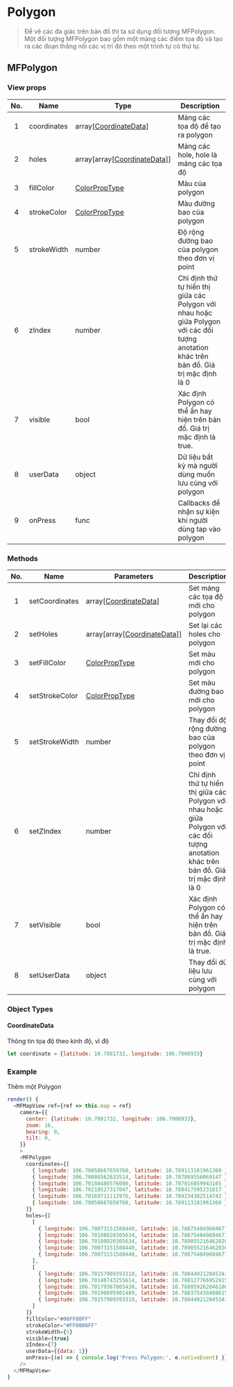 # Polygon

> Để vẽ các đa giác trên bản đồ thì ta sử dụng đối tượng MFPolygon.  
> Một đối tượng MFPolygon bao gồm một mảng các điểm tọa độ và tạo ra các đoạn thẳng nối các vị trí đó theo một trình tự có thứ tự.


## MFPolygon

### View props

| No. | Name        | Type                                                 | Description                                                                                                                              |
|:---:|-------------|------------------------------------------------------|------------------------------------------------------------------------------------------------------------------------------------------|
|  1  | coordinates | array[[CoordinateData](#CoordinateData)]             | Mảng các tọa độ để tạo ra polygon                                                                                                        |
|  2  | holes       | array[array[[CoordinateData](#CoordinateData)]]      | Mảng các hole, hole là mảng các tọa độ                                                                                                   |
|  3  | fillColor   | [ColorPropType](https://reactnative.dev/docs/colors) | Màu của polygon                                                                                                                          |
| 4   | strokeColor | [ColorPropType](https://reactnative.dev/docs/colors) | Màu đường bao của polygon                                                                                                                |
| 5   | strokeWidth | number                                               | Độ rộng đường bao của polygon theo đơn vị point                                                                                          |
| 6   | zIndex      | number                                               | Chỉ định thứ tự hiển thị giữa các Polygon với nhau hoặc giữa Polygon với các đối tượng anotation khác trên bản đồ. Giá trị mặc định là 0 |
| 7   | visible     | bool                                                 | Xác định Polygon có thể ẩn hay hiện trên bản đồ. Giá trị mặc định là true.                                                               |
| 8   | userData    | object                                               | Dữ liệu bất kỳ mà người dùng muốn lưu cùng với polygon                                                                                   |
| 9   | onPress     | func                                                 | Callbacks để nhận sự kiện khi người dùng tap vào polygon                                                                                 |

### Methods

| No. | Name           | Parameters                                           | Description                                                                                                                              |
|:---:|----------------|------------------------------------------------------|------------------------------------------------------------------------------------------------------------------------------------------|
|  1  | setCoordinates | array[[CoordinateData](#CoordinateData)]             | Set mảng các tọa độ mới cho polygon                                                                                                      |
|  2  | setHoles       | array[array[[CoordinateData](#CoordinateData)]]      | Set lại các holes cho polygon                                                                                                            |
|  3  | setFillColor   | [ColorPropType](https://reactnative.dev/docs/colors) | Set màu mới cho polygon                                                                                                                  |
| 4   | setStrokeColor | [ColorPropType](https://reactnative.dev/docs/colors) | Set màu đường bao mới cho polygon                                                                                                        |
| 5   | setStrokeWidth | number                                               | Thay đổi độ rộng đường bao của polygon theo đơn vị point                                                                                 |
| 6   | setZIndex      | number                                               | Chỉ định thứ tự hiển thị giữa các Polygon với nhau hoặc giữa Polygon với các đối tượng anotation khác trên bản đồ. Giá trị mặc định là 0 |
| 7   | setVisible     | bool                                                 | Xác định Polygon có thể ẩn hay hiện trên bản đồ. Giá trị mặc định là true.                                                               |
| 8   | setUserData    | object                                               | Thay đổi dữ liệu lưu cùng với polygon                                                                                                    |

### Object Types

#### CoordinateData

Thông tin tọa độ theo kinh độ, vĩ độ

```js
let coordinate = {latitude: 10.7881732, longitude: 106.7000933}
```


### Example

Thêm một Polygon

```javascript
render() {
  <MFMapView ref={ref => this.map = ref}
    camera={{
      center: {latitude: 10.7881732, longitude: 106.7000933},
      zoom: 16,
      bearing: 0,
      tilt: 0,
    }}
    >
    <MFPolygon
      coordinates={[
        { longitude: 106.70058667659760, latitude: 10.789113181961360 },
        { longitude: 106.70086562633514, latitude: 10.787869556069147 },
        { longitude: 106.70188486576080, latitude: 10.787816859943165 },
        { longitude: 106.70218527317047, latitude: 10.788417595231817 },
        { longitude: 106.70169711112976, latitude: 10.789234382514742 },
        { longitude: 106.70058667659760, latitude: 10.789113181961360 }
      ]}
      holes={[
        [
          { longitude: 106.70073151588440, latitude: 10.788754849604677 },
          { longitude: 106.70108020305634, latitude: 10.788754849604677 },
          { longitude: 106.70108020305634, latitude: 10.789055216462020 },
          { longitude: 106.70073151588440, latitude: 10.789055216462020 },
          { longitude: 106.70073151588440, latitude: 10.788754849604677 }
        ],
        [
          { longitude: 106.70157909393310, latitude: 10.788449212845343 },
          { longitude: 106.70140743255614, latitude: 10.788127766952915 },
          { longitude: 106.70179367065430, latitude: 10.788059262046180 },
          { longitude: 106.70190095901489, latitude: 10.788375438408615 },
          { longitude: 106.70157909393310, latitude: 10.788449212845343 }
        ]
      ]}
      fillColor="#00FF00FF"
      strokeColor="#FF0000FF"
      strokeWidth={5}
      visible={true}
      zIndex={7}
      userData={{data: 1}}
      onPress={(e) => { console.log('Press Polygon:', e.nativeEvent) }}
    />
  </MFMapView>
}
```